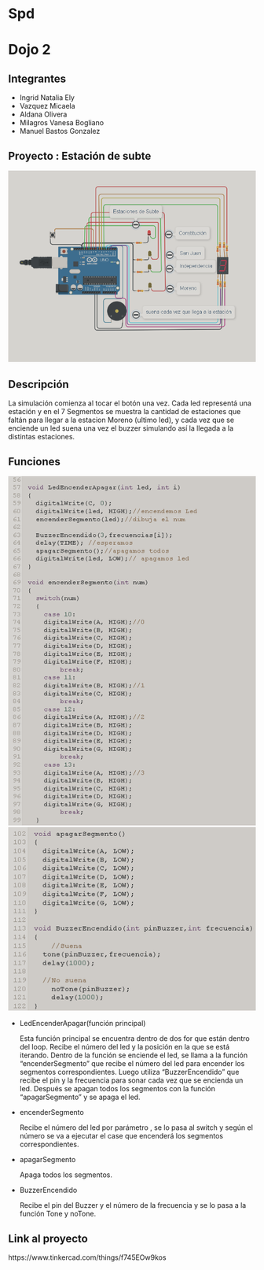# Spd 
<h1> Dojo 2   </h1>
<h2> Integrantes </h2>
<ul>
<li>Ingrid Natalia Ely</li>
<li>Vazquez Micaela</li>
<li>Aldana Olivera</li>
<li>Milagros Vanesa Bogliano</li>
<li>Manuel Bastos Gonzalez</li>
</ul>
<h2> Proyecto : Estación de subte</h2>
<img src="./img/arduino.png" ><br>
<h2> Descripción</h2>
<p>La simulación comienza al tocar el botón una vez. Cada led representá una estación y en el 7 Segmentos se muestra la cantidad de estaciones que faltán para llegar a la estacion Moreno (ultimo led), y cada vez que se enciende un led suena una vez el buzzer simulando así la llegada a la distintas estaciones.</p>
<h2> Funciones</h2>
<img src="./img/codigo1.png" ><br>
<img src="./img/codigo2.png" ><br>
<ul>
<li>LedEncenderApagar(función principal)</li>
  <p>Esta función principal se encuentra dentro de dos for que están dentro del loop. Recibe el número del led y la posición en la que se está iterando. Dentro de la función se enciende el led, se llama a la función “encenderSegmento” que recibe el número del led para encender los segmentos correspondientes. Luego utiliza “BuzzerEncendido” que recibe el pin y la frecuencia para sonar cada vez que se encienda un led. Después se apagan todos los segmentos con la función “apagarSegmento” y se apaga el led. </p>
<li>encenderSegmento</li>
  <p>Recibe el número del led por parámetro , se lo pasa al switch y según el número se va a ejecutar el case que encenderá los segmentos correspondientes.</p>
<li>apagarSegmento</li>
  <p>Apaga todos los segmentos.</p>
<li>BuzzerEncendido</li>
  <p>Recibe el pin del Buzzer y el número de la frecuencia y se lo pasa a la función Tone y noTone.</p>
</ul>
<h2> Link al proyecto</h2>
<p>https://www.tinkercad.com/things/f745EOw9kos</p>

